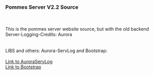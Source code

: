 ### Pommes Server V2.2 Source
<br>
<br>
This is the pommes server website source, but with the old backend 
<br>
Server-Logging-Credits: Aurora
<br>
<br>
<br>
LIBS and others:
Aurora-ServLog and Bootstrap:
<br><br>
<a href="https://github.com/Beat-YT/backend/blob/master/structs/logs.js">Link to AuroraServLog</a>
<br>
<a href="https://getbootstrap.com/">Link to Bootstrap</a>
